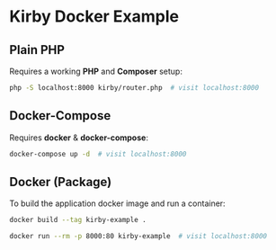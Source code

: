 # Kirby Docker Example


## Plain PHP

Requires a working **PHP** and **Composer** setup:

```sh
php -S localhost:8000 kirby/router.php  # visit localhost:8000
```


## Docker-Compose

Requires **docker** & **docker-compose**:

```sh
docker-compose up -d  # visit localhost:8000
```

## Docker (Package)

To build the application docker image and run a container:

```sh
docker build --tag kirby-example .

docker run --rm -p 8000:80 kirby-example  # visit localhost:8000
```
